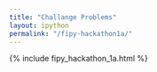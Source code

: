 ```yaml
---
title: "Challange Problems"
layout: ipython
permalink: "/fipy-hackathon1a/"
---
```


{% include fipy_hackathon_1a.html %}
